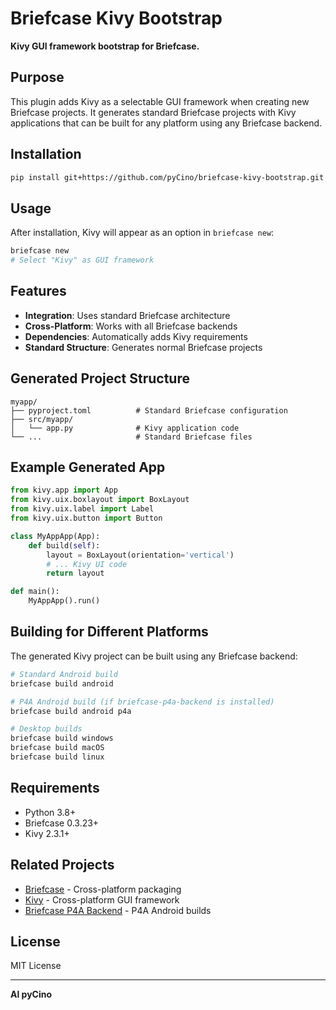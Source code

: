 # Briefcase Kivy Bootstrap

**Kivy GUI framework bootstrap for Briefcase.** 

## Purpose

This plugin adds Kivy as a selectable GUI framework when creating new Briefcase projects. It generates standard Briefcase projects with Kivy applications that can be built for any platform using any Briefcase backend.

## Installation

```bash
pip install git+https://github.com/pyCino/briefcase-kivy-bootstrap.git
```

## Usage

After installation, Kivy will appear as an option in `briefcase new`:

```bash
briefcase new
# Select "Kivy" as GUI framework
```

## Features

- **Integration**: Uses standard Briefcase architecture
- **Cross-Platform**: Works with all Briefcase backends
- **Dependencies**: Automatically adds Kivy requirements
- **Standard Structure**: Generates normal Briefcase projects

## Generated Project Structure

```
myapp/
├── pyproject.toml          # Standard Briefcase configuration
├── src/myapp/
│   └── app.py              # Kivy application code
└── ...                     # Standard Briefcase files
```

## Example Generated App

```python
from kivy.app import App
from kivy.uix.boxlayout import BoxLayout
from kivy.uix.label import Label
from kivy.uix.button import Button

class MyAppApp(App):
    def build(self):
        layout = BoxLayout(orientation='vertical')
        # ... Kivy UI code
        return layout

def main():
    MyAppApp().run()
```

## Building for Different Platforms

The generated Kivy project can be built using any Briefcase backend:

```bash
# Standard Android build
briefcase build android

# P4A Android build (if briefcase-p4a-backend is installed)
briefcase build android p4a

# Desktop builds
briefcase build windows
briefcase build macOS
briefcase build linux
```


## Requirements

- Python 3.8+
- Briefcase 0.3.23+
- Kivy 2.3.1+

## Related Projects

- [Briefcase](https://github.com/beeware/briefcase) - Cross-platform packaging
- [Kivy](https://github.com/kivy/kivy) - Cross-platform GUI framework
- [Briefcase P4A Backend](https://github.com/pyCino/briefcase-p4a-backend) - P4A Android builds

## License

MIT License

---

**Al pyCino** 